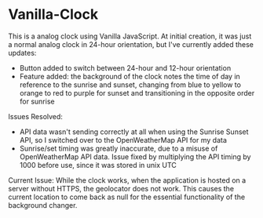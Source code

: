 # Vanilla-Clock

This is a analog clock using Vanilla JavaScript. At initial creation, it was just a normal analog clock in 24-hour orientation, but I've currently added these updates:
- Button added to switch between 24-hour and 12-hour orientation
- Feature added: the background of the clock notes the time of day in reference to the sunrise and sunset, changing from blue to yellow to orange to red to purple for sunset and transitioning in the opposite order for sunrise

Issues Resolved:
- API data wasn't sending correctly at all when using the Sunrise Sunset API, so I switched over to the OpenWeatherMap API for my data
- Sunrise/set timing was greatly inaccurate, due to a misuse of OpenWeatherMap API data. Issue fixed by multiplying the API timing by 1000 before use, since it was stored in unix UTC

Current Issue: While the clock works, when the application is hosted on a server without HTTPS, the geolocator does not work. This causes the current location to come back as null for the essential functionality of the background changer.
